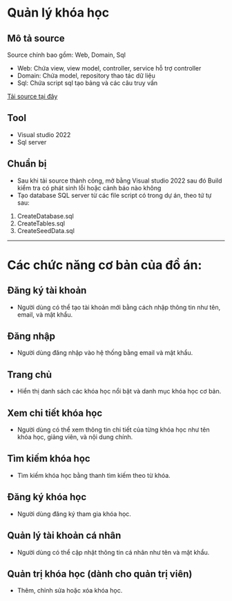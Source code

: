 # Quản lý khóa học



## Mô tả source

Source chính bao gồm: Web, Domain, Sql
- Web: Chứa view, view model, controller, service hỗ trợ controller
- Domain: Chứa model, repository thao tác dữ liệu
- Sql: Chứa script sql tạo bảng và các câu truy vấn

[Tải source tại đây](https://github.com/letrunghieu96/CourseManagement)

## Tool
- Visual studio 2022
- Sql server

## Chuẩn bị
- Sau khi tải source thành công, mở bằng Visual studio 2022 sau đó Build kiểm tra có phát sinh lỗi hoặc cảnh báo nào không
- Tạo database SQL server từ các file script có trong dự án, theo tứ tự sau:
1. CreateDatabase.sql
2. CreateTables.sql
3. CreateSeedData.sql

***
# Các chức năng cơ bản của đồ án:

## Đăng ký tài khoản
- Người dùng có thể tạo tài khoản mới bằng cách nhập thông tin như tên, email, và mật khẩu.

## Đăng nhập
- Người dùng đăng nhập vào hệ thống bằng email và mật khẩu.

## Trang chủ
- Hiển thị danh sách các khóa học nổi bật và danh mục khóa học cơ bản.  

## Xem chi tiết khóa học
- Người dùng có thể xem thông tin chi tiết của từng khóa học như tên khóa học, giảng viên, và nội dung chính. 

## Tìm kiếm khóa học
- Tìm kiếm khóa học bằng thanh tìm kiếm theo từ khóa. 

## Đăng ký khóa học
- Người dùng đăng ký tham gia khóa học.

## Quản lý tài khoản cá nhân
- Người dùng có thể cập nhật thông tin cá nhân như tên và mật khẩu.

## Quản trị khóa học (dành cho quản trị viên)
- Thêm, chỉnh sửa hoặc xóa khóa học.
